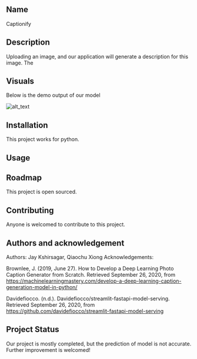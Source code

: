 ## Name
Captionify

## Description
Uploading an image, and our application will generate a description for this image. The 



## Visuals
Below is the demo output of our model

![alt_text](https://github.com/jaykshirsagar05/captionify/blob/master/caption1.png)

## Installation
This project works for python.

## Usage

## Roadmap
This project is open sourced.

## Contributing
Anyone is welcomed to contribute to this project. 

## Authors and acknowledgement
Authors: Jay Kshirsagar, Qiaochu Xiong
Acknowledgements:

Brownlee, J. (2019, June 27). How to Develop a Deep Learning Photo Caption Generator from Scratch. Retrieved September 26, 2020, from https://machinelearningmastery.com/develop-a-deep-learning-caption-generation-model-in-python/

Davidefiocco. (n.d.). Davidefiocco/streamlit-fastapi-model-serving. Retrieved September 26, 2020, from https://github.com/davidefiocco/streamlit-fastapi-model-serving

## Project Status
Our project is mostly completed, but the prediction of model is not accurate. Further improvement is welcomed!
